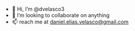 - 👋 Hi, I’m @dvelasco3
- 💞️ I’m looking to collaborate on anything
- 📫 reach me at daniel.elias.velasco@gmail.com

<!---
dvelasco3/dvelasco3 is a ✨ special ✨ repository because its `README.md` (this file) appears on your GitHub profile.
You can click the Preview link to take a look at your changes.
--->
